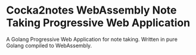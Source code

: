 # Cocka2notes WebAssembly Note Taking Progressive Web Application

A Golang Progressive Web Application for note taking. Written in pure Golang compiled to WebAssembly.

